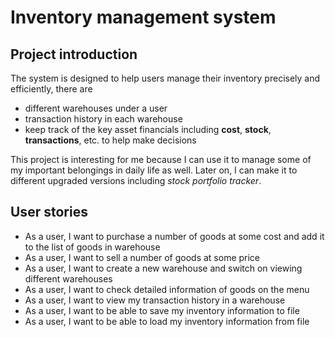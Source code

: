 # Inventory management system

## Project introduction

The system is designed to help users manage their inventory precisely and efficiently,
there are 
- different warehouses under a user
- transaction history in each warehouse
- keep track of the key asset financials including **cost**, **stock**, **transactions**, etc. 
to help make decisions


This project is interesting for me because I can use it to manage some of my important belongings
in daily life as well. Later on, I can make it to different upgraded versions including *stock portfolio tracker*.

## User stories

- As a user, I want to purchase a number of goods at some cost and add it to the list of goods in warehouse
- As a user, I want to sell a number of goods at some price
- As a user, I want to create a new warehouse and switch on viewing different warehouses
- As a user, I want to check detailed information of goods on the menu
- As a user, I want to view my transaction history in a warehouse
- As a user, I want to be able to save my inventory information to file
- As a user, I want to be able to load my inventory information from file 
